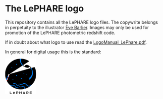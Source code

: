 # The LePHARE logo

This repository contains all the LePHARE logo files. The copywrite belongs in perpetuity to the illustrator [Ève Barlier](https://www.instagram.com/eve.barlier/?hl=en). Images may only be used for promotion of the LePHARE photometric redshift code.

If in doubt about what logo to use read the [LogoManual_LePhare.pdf](LogoManual_LePhare.pdf).

In general for digital usage this is the standard:

<img src="https://github.com/lephare-photoz/lephare-logo/blob/main/Logo/On%20White%20Background/Colour/Digital/LePhareLogo_RGB.png" alt="Default LePHARE logo" width="100px">


